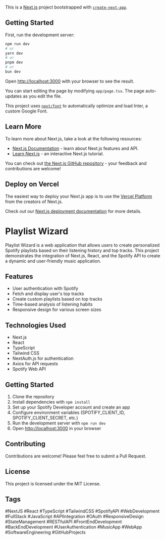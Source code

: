 This is a [Next.js](https://nextjs.org/) project bootstrapped with [`create-next-app`](https://github.com/vercel/next.js/tree/canary/packages/create-next-app).

## Getting Started

First, run the development server:

```bash
npm run dev
# or
yarn dev
# or
pnpm dev
# or
bun dev
```

Open [http://localhost:3000](http://localhost:3000) with your browser to see the result.

You can start editing the page by modifying `app/page.tsx`. The page auto-updates as you edit the file.

This project uses [`next/font`](https://nextjs.org/docs/basic-features/font-optimization) to automatically optimize and load Inter, a custom Google Font.

## Learn More

To learn more about Next.js, take a look at the following resources:

- [Next.js Documentation](https://nextjs.org/docs) - learn about Next.js features and API.
- [Learn Next.js](https://nextjs.org/learn) - an interactive Next.js tutorial.

You can check out [the Next.js GitHub repository](https://github.com/vercel/next.js/) - your feedback and contributions are welcome!

## Deploy on Vercel

The easiest way to deploy your Next.js app is to use the [Vercel Platform](https://vercel.com/new?utm_medium=default-template&filter=next.js&utm_source=create-next-app&utm_campaign=create-next-app-readme) from the creators of Next.js.

Check out our [Next.js deployment documentation](https://nextjs.org/docs/deployment) for more details.
# Playlist Wizard

Playlist Wizard is a web application that allows users to create personalized Spotify playlists based on their listening history and top tracks. This project demonstrates the integration of Next.js, React, and the Spotify API to create a dynamic and user-friendly music application.

## Features

- User authentication with Spotify
- Fetch and display user's top tracks
- Create custom playlists based on top tracks
- Time-based analysis of listening habits
- Responsive design for various screen sizes

## Technologies Used

- Next.js
- React
- TypeScript
- Tailwind CSS
- NextAuth.js for authentication
- Axios for API requests
- Spotify Web API

## Getting Started

1. Clone the repository
2. Install dependencies with `npm install`
3. Set up your Spotify Developer account and create an app
4. Configure environment variables (SPOTIFY_CLIENT_ID, SPOTIFY_CLIENT_SECRET, etc.)
5. Run the development server with `npm run dev`
6. Open [http://localhost:3000](http://localhost:3000) in your browser

## Contributing

Contributions are welcome! Please feel free to submit a Pull Request.

## License

This project is licensed under the MIT License.

## Tags

#NextJS #React #TypeScript #TailwindCSS #SpotifyAPI #WebDevelopment #FullStack #JavaScript #APIIntegration #OAuth #ResponsiveDesign #StateManagement #RESTfulAPI #FrontEndDevelopment #BackEndDevelopment #UserAuthentication #MusicApp #WebApp #SoftwareEngineering #GitHubProjects

